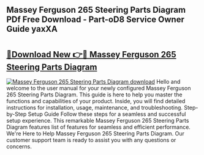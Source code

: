 ## Massey Ferguson 265 Steering Parts Diagram PDf Free Download - Part-oD8 Service Owner Guide yaxXA

# <h2><a href="http://dfk4vs.blite.top/?on=Massey+Ferguson+265+Steering+Parts+Diagram">🔗Download New 👉🔴 Massey Ferguson 265 Steering Parts Diagram</a></h2>

[![Massey Ferguson 265 Steering Parts Diagram download](https://i.imgur.com/lujVjoI.png)](http://dfk4vs.blite.top/?on=Massey+Ferguson+265+Steering+Parts+Diagram)
Hello and welcome to the user manual for your newly configured Massey Ferguson 265 Steering Parts Diagram. This guide is here to help you master the functions and capabilities of your product. Inside, you will find detailed instructions for installation, usage, maintenance, and troubleshooting. Step-by-Step Setup Guide Follow these steps for a seamless and successful setup experience. This remarkable Massey Ferguson 265 Steering Parts Diagram features list of features for seamless and efficient performance. We're Here to Help Massey Ferguson 265 Steering Parts Diagram. Our customer support team is ready to assist you with any questions or concerns.
